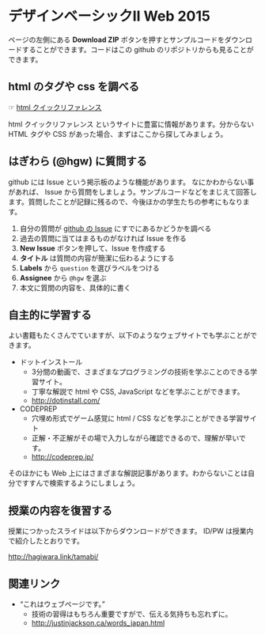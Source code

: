 # デザインベーシックⅡ Web 2015

ページの左側にある **Download ZIP** ボタンを押すとサンプルコードをダウンロードすることができます。コードはこの github のリポジトリからも見ることができます。


## html のタグや css を調べる

☞ [html クイックリファレンス](http://www.htmq.com/index.htm)

html クイックリファレンス というサイトに豊富に情報があります。分からない HTML タグや CSS があった場合、まずはここから探してみましょう。

## はぎわら (@hgw) に質問する

github には Issue という掲示板のような機能があります。
なにかわからない事があれば、 Issue から質問をしましょう。サンプルコードなどをまじえて回答します。質問したことが記録に残るので、今後ほかの学生たちの参考にもなります。

1. 自分の質問が [github の Issue](https://github.com/integrated-design/DB2-2015/issues?q=is%3Aissue+label%3Aquestion) にすでにあるかどうかを調べる
2. 過去の質問に当てはまるものがなければ Issue を作る
  1. **New Issue** ボタンを押して、Issue を作成する
  2. **タイトル** は質問の内容が簡潔に伝わるようにする
  3. **Labels** から `question` を選びラベルをつける
  4. **Assignee** から `@hgw` を選ぶ
  5. 本文に質問の内容を、具体的に書く


## 自主的に学習する

よい書籍もたくさんでていますが、以下のようなウェブサイトでも学ぶことができます。
- ドットインストール
  - 3分間の動画で、さまざまなプログラミングの技術を学ぶことのできる学習サイト。
  - 丁寧な解説で html や CSS, JavaScript などを学ぶことができます。
  - http://dotinstall.com/
- CODEPREP
  - 穴埋め形式でゲーム感覚に html / CSS などを学ぶことができる学習サイト
  - 正解・不正解がその場で入力しながら確認できるので、理解が早いです。
  - http://codeprep.jp/

そのほかにも Web 上にはさまざまな解説記事があります。わからないことは自分ですすんで検索するようにしましょう。


## 授業の内容を復習する

授業につかったスライドは以下からダウンロードができます。 ID/PW は授業内で紹介したとおりです。

http://hagiwara.link/tamabi/


## 関連リンク
- “これはウェブページです。”
  - 技術の習得はもちろん重要ですがで、伝える気持ちも忘れずに。
  - http://justinjackson.ca/words_japan.html
